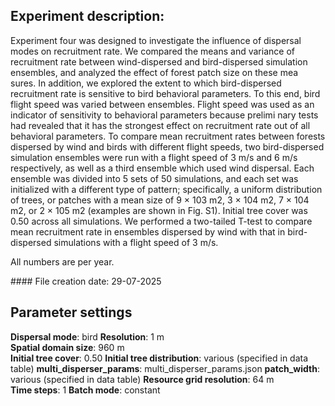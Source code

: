 ﻿## Experiment description:

Experiment four was designed to investigate the influence of dispersal modes on recruitment rate. We compared the means and variance of recruitment rate between wind-dispersed and bird-dispersed simulation ensembles, and analyzed the effect of forest patch size on these mea sures. In addition, we explored the extent to which bird-dispersed recruitment rate is sensitive to bird behavioral parameters. To this end, bird flight speed was varied between ensembles. Flight speed was used as an indicator of sensitivity to behavioral parameters because prelimi nary tests had revealed that it has the strongest effect on recruitment rate out of all behavioral parameters. To compare mean recruitment rates between forests dispersed by wind and birds with different flight speeds, two bird-dispersed simulation ensembles were run with a flight speed of 3 m/s and 6 m/s respectively, as well as a third ensemble which used wind dispersal. Each ensemble was divided into 5 sets of 50 simulations, and each set was initialized with a different type of pattern; specifically, a uniform distribution of trees, or patches with a mean size of 9 × 103 m2, 3 × 104 m2, 7 × 104 m2, or 2 × 105 m2 (examples are shown in Fig. S1). Initial tree cover was 0.50 across all simulations. We performed a two-tailed T-test to compare mean recruitment rate in ensembles dispersed by wind with that in bird-dispersed simulations with a flight speed of 3 m/s.

All numbers are per year.



\#### File creation date: 29-07-2025



## Parameter settings

**Dispersal mode**: bird
**Resolution**: 1 m  
**Spatial domain size**: 960 m  
**Initial tree cover**: 0.50
**Initial tree distribution**:  various (specified in data table)
**multi\_disperser\_params**: multi\_disperser\_params.json
**patch\_width**: various (specified in data table)
**Resource grid resolution**: 64 m  
**Time steps**: 1
**Batch mode**: constant


